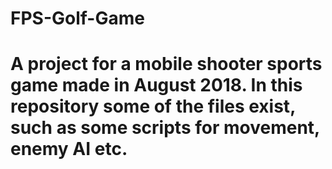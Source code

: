 # FPS-Golf-Game
# A project for a mobile shooter sports game made in August 2018. In this repository some of the files exist, such as some scripts for movement, enemy AI etc.

